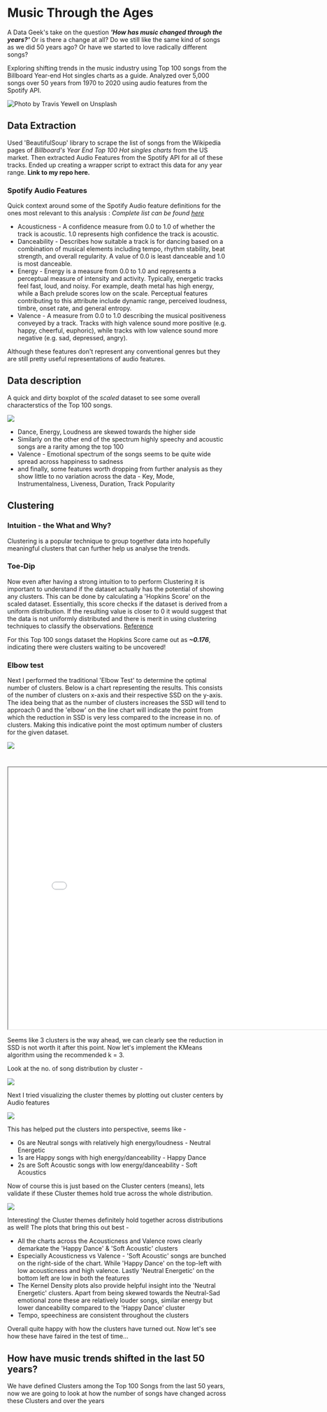 # Music Through the Ages

A Data Geek's take on the question ***'How has music changed through the years?'*** Or is there a change at all? Do we still like the same kind of songs as we did 50 years ago? Or have we started to love radically different songs?  

Exploring shifting trends in the music industry using Top 100 songs from the Billboard Year-end Hot singles charts as a guide. Analyzed over 5,000 songs over 50 years from 1970 to 2020 using audio features from the Spotify API.

![<span>Photo by <a href="https://unsplash.com/@shutters_guild?utm_source=unsplash&amp;utm_medium=referral&amp;utm_content=creditCopyText">Travis Yewell</a> on <a href="https://unsplash.com/@tanulmathur/likes?utm_source=unsplash&amp;utm_medium=referral&amp;utm_content=creditCopyText">Unsplash</a></span>](/images/window_vinyl.jpg)


## Data Extraction
Used 'BeautifulSoup' library to scrape the list of songs from the Wikipedia pages of *Billboard's Year End Top 100 Hot singles charts* from the US market. Then extracted Audio Features from the Spotify API for all of these tracks. Ended up creating a wrapper script to extract this data for any year range. **Link to my repo here.**

### Spotify Audio Features
Quick context around some of the Spotify Audio feature definitions for the ones most relevant to this analysis : *Complete list can be found [here](https://developer.spotify.com/documentation/web-api/reference/#endpoint-get-audio-features)*

* Acousticness - A confidence measure from 0.0 to 1.0 of whether the track is acoustic. 1.0 represents high confidence the track is acoustic.
* Danceability - Describes how suitable a track is for dancing based on a combination of musical elements including tempo, rhythm stability, beat strength, and overall regularity. A value of 0.0 is least danceable and 1.0 is most danceable.
* Energy - Energy is a measure from 0.0 to 1.0 and represents a perceptual measure of intensity and activity. Typically, energetic tracks feel fast, loud, and noisy. For example, death metal has high energy, while a Bach prelude scores low on the scale. Perceptual features contributing to this attribute include dynamic range, perceived loudness, timbre, onset rate, and general entropy.
* Valence - A measure from 0.0 to 1.0 describing the musical positiveness conveyed by a track. Tracks with high valence sound more positive (e.g. happy, cheerful, euphoric), while tracks with low valence sound more negative (e.g. sad, depressed, angry).

Although these features don't represent any conventional genres but they are still pretty useful representations of audio features. 

## Data description

A quick and dirty boxplot of the *scaled* dataset to see some overall characterstics of the Top 100 songs.

![](/plots/initial_data_boxplot.jpg)

 * Dance, Energy, Loudness are skewed towards the higher side
 * Similarly on the other end of the spectrum highly speechy and acoustic songs are a rarity among the top 100
 * Valence - Emotional spectrum of the songs seems to be quite wide spread across happiness to sadness
 * and finally, some features worth dropping from further analysis as they show little to no variation across the data - Key, Mode, Instrumentalness, Liveness, Duration, Track Popularity

 ## Clustering

### Intuition - the What and Why?
Clustering is a popular technique to group together data into hopefully meaningful clusters that can further help us analyse the trends.  

### Toe-Dip
Now even after having a strong intuition to to perform Clustering it is important to understand if the dataset actually has the potential of showing any clusters. This can be done by calculating a 'Hopkins Score' on the scaled dataset. Essentially, this score checks if the dataset is derived from a uniform distribution. If the resulting value is closer to 0 it would suggest that the data is not uniformly distributed and there is merit in using clustering techniques to classify the observations. [Reference](https://pyclustertend.readthedocs.io/en/master/)

For this Top 100 songs dataset the Hopkins Score came out as ***~0.176***, indicating there were clusters waiting to be uncovered!

### Elbow test
Next I performed the traditional 'Elbow Test' to determine the optimal number of clusters. Below is a chart representing the results. This consists of the number of clusters on x-axis and their respective SSD on the y-axis. The idea being that as the number of clusters increases the SSD will tend to approach 0 and the 'elbow' on the line chart will indicate the point from which the reduction in SSD is very less compared to the increase in no. of clusters. Making this indicative point the most optimum number of clusters for the given dataset.

![](./plots/elbow_plot.jpeg)

<div class="container-fluid" style="margin-top:40px"> 
<iframe src = "./plots/elbow_plot2.html" width="800" height="600" title="Elbow Plotly"></iframe>
</div>

Seems like 3 clusters is the way ahead, we can clearly see the reduction in SSD is not worth it after this point. Now let's implement the KMeans algorithm using the recommended k = 3.

Look at the no. of song distribution by cluster - 

![](./plots/cluster_summary.jpeg)

Next I tried visualizing the cluster themes by plotting out cluster centers by Audio features

![](./plots/clusters_polar.jpeg)

This has helped put the clusters into perspective, seems like - 
* 0s are Neutral songs with relatively high energy/loudness     - Neutral Energetic
* 1s are Happy songs with high energy/danceability              - Happy Dance
* 2s are Soft Acoustic songs with low energy/danceability       - Soft Acoustics

Now of course this is just based on the Cluster centers (means), lets validate if these Cluster themes hold true across the whole distribution.

![](./plots/clusters_pairplot.jpeg)

Interesting! the Cluster themes definitely hold together across distributions as well! The plots that bring this out best - 
* All the charts across the Acousticness and Valence rows clearly demarkate the 'Happy Dance' & 'Soft Acoustic' clusters
* Especially Acousticness vs Valence - 'Soft Acoustic' songs are bunched on the right-side of the chart. While 'Happy Dance' on the top-left with low acousticness and high valence. Lastly 'Neutral Energetic' on the bottom left are low in both the features
* The Kernel Density plots also provide helpful insight into the 'Neutral Energetic' clusters. Apart from being skewed towards the Neutral-Sad emotional zone these are relatively louder songs, similar energy but lower danceability compared to the 'Happy Dance' cluster
* Tempo, speechiness are consistent throughout the clusters

Overall quite happy with how the clusters have turned out. Now let's see how these have faired in the test of time...


## How have music trends shifted in the last 50 years?

We have defined Clusters among the Top 100 Songs from the last 50 years, now we are going to look at how the number of songs have changed across these Clusters and over the years





